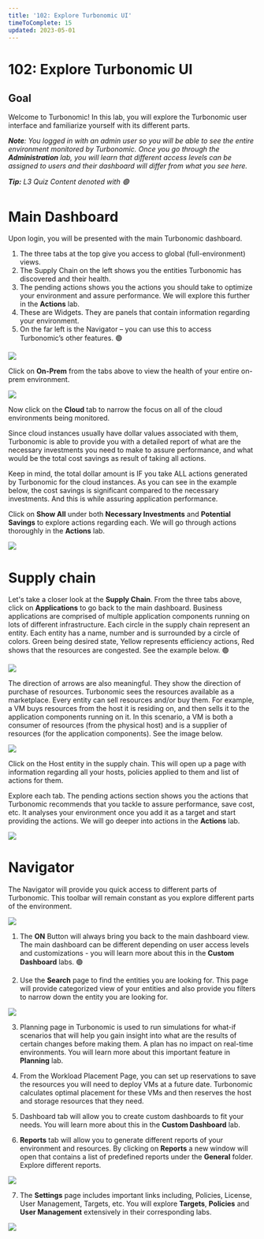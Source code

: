 ```yaml
---
title: '102: Explore Turbonomic UI'
timeToComplete: 15
updated: 2023-05-01
---
```


# 102: Explore Turbonomic UI

## Goal

Welcome to Turbonomic! In this lab, you will explore the Turbonomic user interface and familiarize yourself with its different parts.

_**Note**: You logged in with an admin user so you will be able to see the entire environment monitored by Turbonomic. Once you go through the **Administration** lab, you will learn that different access levels can be assigned to users and their dashboard will differ from what you see here._

_**Tip:** L3 Quiz Content denoted with 🟢_

# Main Dashboard

Upon login, you will be presented with the main Turbonomic dashboard.

1. The three tabs at the top give you access to global (full-environment) views.
2. The Supply Chain on the left shows you the entities Turbonomic has discovered and their health.
3. The pending actions shows you the actions you should take to optimize your environment and assure performance. We will explore this further in the **Actions** lab.
4. These are Widgets. They are panels that contain information regarding your environment.
5. On the far left is the Navigator – you can use this to access Turbonomic’s other features. 🟢

![](./images/102/dashboard.png)

Click on **On-Prem** from the tabs above to view the health of your entire on-prem environment.

![](./images/102/onprem.png)

Now click on the **Cloud** tab to narrow the focus on all of the cloud environments being monitored.

Since cloud instances usually have dollar values associated with them, Turbonomic is able to provide you with a detailed report of what are the necessary investments you need to make to assure performance, and what would be the total cost savings as result of taking all actions.

Keep in mind, the total dollar amount is IF you take ALL actions generated by Turbonomic for the cloud instances. As you can see in the example below, the cost savings is significant compared to the necessary investments. And this is while assuring application performance.

Click on **Show All** under both **Necessary Investments** and **Potential Savings** to explore actions regarding each. We will go through actions thoroughly in the **Actions** lab.

![](./images/102/cloud.png)

# Supply chain

Let's take a closer look at the **Supply Chain**. From the three tabs above, click on **Applications** to go back to the main dashboard. Business applications are comprised of multiple application components running on lots of different infrastructure. Each circle in the supply chain represent an entity. Each entity has a name, number and is surrounded by a circle of colors. Green being desired state, Yellow represents efficiency actions, Red shows that the resources are congested. See the example below. 🟢

![](./images/102/supply-chain1.png)

The direction of arrows are also meaningful. They show the direction of purchase of resources. Turbonomic sees the resources available as a marketplace. Every entity can sell resources and/or buy them. For example, a VM buys resources from the host it is residing on, and then sells it to the application components running on it. In this scenario, a VM is both a consumer of resources (from the physical host) and is a supplier of resources (for the application components). See the image below.

![](./images/102/buysell.png)

Click on the Host entity in the supply chain. This will open up a page with information regarding all your hosts, policies applied to them and list of actions for them.

Explore each tab. The pending actions section shows you the actions that Turbonomic recommends that you tackle to assure performance, save cost, etc. It analyses your environment once you add it as a target and start providing the actions. We will go deeper into actions in the **Actions** lab.

![](./images/102/host1.png)

# Navigator

The Navigator will provide you quick access to different parts of Turbonomic. This toolbar will remain constant as you explore different parts of the environment.

![](./images/102/nav1.png)

1. The **ON** Button will always bring you back to the main dashboard view. The main dashboard can be different depending on user access levels and customizations - you will learn more about this in the **Custom Dashboard** labs. 🟢

2. Use the **Search** page to find the entities you are looking for. This page will provide categorized view of your entities and also provide you filters to narrow down the entity you are looking for.

![](./images/102/search1.png)

3. Planning page in Turbonomic is used to run simulations for what-if scenarios that will help you gain insight into what are the results of certain changes before making them. A plan has no impact on real-time environments. You will learn more about this important feature in **Planning** lab.

4. From the Workload Placement Page, you can set up reservations to save the resources you will need to deploy VMs at a future date. Turbonomic calculates optimal placement for these VMs and then reserves the host and storage resources that they need.

5. Dashboard tab will allow you to create custom dashboards to fit your needs. You will learn more about this in the **Custom Dashboard** lab.

6. **Reports** tab will allow you to generate different reports of your environment and resources. By clicking on **Reports** a new window will open that contains a list of predefined reports under the **General** folder. Explore different reports.

![](./images/102/report2.png)

7. The **Settings** page includes important links including, Policies, License, User Management, Targets, etc. You will explore **Targets**, **Policies** and **User Management** extensively in their corresponding labs.

![](./images/102/settings.png)
